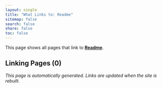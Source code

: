 ```yaml
---
layout: single
title: "What Links to: Readme"
sitemap: false
search: false
share: false
toc: false
---
```


This page shows all pages that link to **[Readme](/vendor/bundle/ruby/3.1.0/gems/jekyll-theme-time-machine-0.2.0/README/)**.

## Linking Pages (0)


*This page is automatically generated. Links are updated when the site is rebuilt.*
